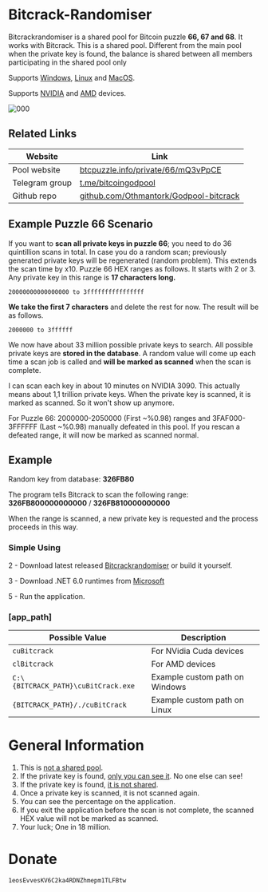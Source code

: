 # Bitcrack-Randomiser

Bitcrackrandomiser is a shared pool for Bitcoin puzzle **66, 67 and 68**. It works with Bitcrack.
This is a shared pool. Different from the main pool when the private key is found, the balance is shared between all members participating in the shared pool‌‌ only


Supports <ins>Windows</ins>, <ins>Linux</ins> and <ins>MacOS</ins>.

Supports <ins>NVIDIA</ins> and <ins>AMD</ins> devices. 


![000](https://github.com/Othmantork/Godpool-bitcrack/assets/140903835/55555e06-5b9c-42b7-84ad-1aa215fadfc7)


## Related Links

Website | Link
--- | ---
Pool website | [btcpuzzle.info/private/66/mQ3vPpCE](https://btcpuzzle.info/private/66/mQ3vPpCE) 
Telegram group | [t.me/bitcoingodpool](https://t.me/bitcoingodpool)
Github repo | [github.com/Othmantork/Godpool-bitcrack](https://github.com/Othmantork/Godpool-bitcrack)



## Example Puzzle 66 Scenario

If you want to **scan all private keys in  puzzle 66**; you need to do 36 quintillion scans in total. In case you do a random scan; previously generated private keys will be regenerated (random problem). This extends the scan time by x10. Puzzle 66 HEX ranges as follows. It starts with 2 or 3. Any private key in this range is **17 characters long.**

`20000000000000000 to
3ffffffffffffffff`

**We take the first 7 characters** and delete the rest for now. The result will be as follows.

`2000000 to
3ffffff`

We now have about 33 million possible private keys to search. All possible private keys are **stored in the database**. A random value will come up each time a scan job is called and **will be marked as scanned** when the scan is complete. 

I can scan each key in about 10 minutes on NVIDIA 3090. This actually means about 1,1 trillion private keys. When the private key is scanned, it is marked as scanned. So it won't show up anymore.

For Puzzle 66: 2000000-2050000 (First ~%0.98) ranges and 3FAF000-3FFFFFF (Last ~%0.98) manually defeated in this pool. If you rescan a defeated range, it will now be marked as scanned normal.

## Example

Random key from database: **326FB80**

The program tells Bitcrack to scan the following range: **326FB800000000000** / **326FB810000000000**

When the range is scanned, a new private key is requested and the process proceeds in this way.


### Simple Using


2 - Download latest released [Bitcrackrandomiser](https://github.com/ilkerccom/bitcrackrandomiser/releases) or build it yourself.

3 - Download .NET 6.0 runtimes from [Microsoft](https://dotnet.microsoft.com/en-us/download/dotnet/6.0)

5 - Run the application.



### [**app_path**]

Possible Value|Description
-|-
`cuBitcrack`|For NVidia Cuda devices
`clBitcrack`|For AMD devices
`C:\{BITCRACK_PATH}\cuBitCrack.exe`|Example custom path on Windows
`{BITCRACK_PATH}/./cuBitCrack`|Example custom path on Linux





# General Information

1. This is <ins>not a shared pool</ins>.
2. If the private key is found, <ins>only you can see it</ins>. No one else can see!
3. If the private key is found, <ins>it is not shared</ins>.
4. Once a private key is scanned, it is not scanned again.
5. You can see the percentage on the application.
6. If you exit the application before the scan is not complete, the scanned HEX value will not be marked as scanned.
7. Your luck; One in 18 million.

# Donate
`1eosEvvesKV6C2ka4RDNZhmepm1TLFBtw`


